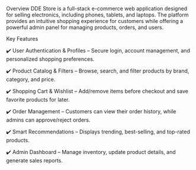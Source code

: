 Overview
DDE Store is a full-stack e-commerce web application designed for selling electronics, including phones, tablets, and laptops. The platform provides an intuitive shopping experience for customers while offering a powerful admin panel for managing products, orders, and users.

Key Features

✔️ User Authentication & Profiles – Secure login, account management, and personalized shopping preferences.

✔️ Product Catalog & Filters – Browse, search, and filter products by brand, category, and price.

✔️ Shopping Cart & Wishlist – Add/remove items before checkout and save favorite products for later.

✔️ Order Management – Customers can view their order history, while admins can approve/reject orders.

✔️ Smart Recommendations – Displays trending, best-selling, and top-rated products.

✔️ Admin Dashboard – Manage inventory, update product details, and generate sales reports.
